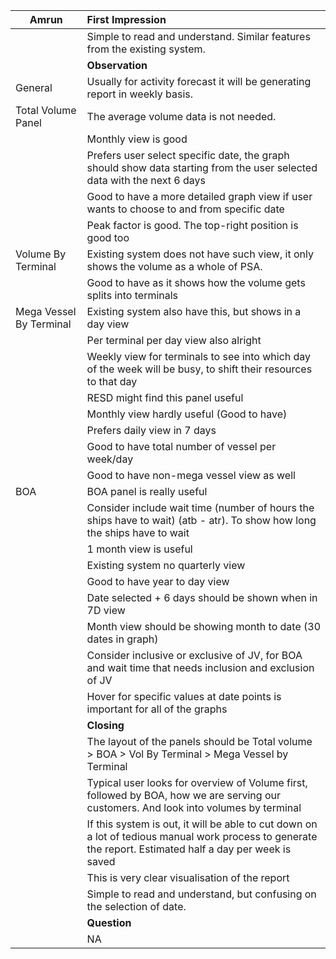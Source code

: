 | Amrun                 | First Impression  |
| ---                   |:----              |
|                       |Simple to read and understand. Similar features from the existing system. |
|                       | **Observation** |
| General               |Usually for activity forecast it will be generating report in weekly basis.|
| Total Volume Panel    | The average volume data is not needed.  |
|                       | Monthly view is good  |
|                       | Prefers user select specific date, the graph should show data starting from the user selected data with the next 6 days  |
|                       | Good to have a more detailed graph view if user wants to choose to and from specific date  |
|                       | Peak factor is good. The top-right position is good too  |
| Volume By Terminal    | Existing system does not have such view, it only shows the volume as a whole of PSA.  |
|                       | Good to have as it shows how the volume gets splits into terminals  |
| Mega Vessel By Terminal  | Existing system also have this, but shows in a day view |
|                          | Per terminal per day view also alright |
|                          | Weekly view for terminals to see into which day of the week will be busy, to shift their resources to that day |
|                          | RESD might find this panel useful |
|                          | Monthly view hardly useful (Good to have) |
|                          | Prefers daily view in 7 days |
|                          | Good to have total number of vessel per week/day |
|                          | Good to have non-mega vessel view as well |
| BOA                      | BOA panel is really useful |
|                          | Consider include wait time (number of hours the ships have to wait) (atb - atr). To show how long the ships have to wait |
|                          | 1 month view is useful |
|                          | Existing system no quarterly view |
|                          | Good to have year to day view |
|                          | Date selected + 6 days should be shown when in 7D view |
|                          | Month view should be showing month to date (30 dates in graph) |
|                          | Consider inclusive or exclusive of JV, for BOA and wait time that needs inclusion and exclusion of JV |
|                          | Hover for specific values at date points is important for all of the graphs |
|                          | **Closing** |
| | The layout of the panels should be Total volume > BOA > Vol By Terminal > Mega Vessel by Terminal |
| | Typical user looks for overview of Volume first, followed by BOA, how we are serving our customers. And look into volumes by terminal |
| | If this system is out, it will be able to cut down on a lot of tedious manual work process to generate the report. Estimated half a day per week is saved |
| | This is very clear visualisation of the report |
| | Simple to read and understand, but confusing on the selection of date. |
| | **Question** |
| | NA |
